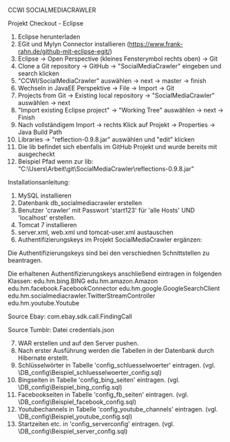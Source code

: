 CCWI SOCIALMEDIACRAWLER

Projekt Checkout - Eclipse
  1. Eclipse herunterladen
  2. EGit und Mylyn Connector installieren (https://www.frank-rahn.de/github-mit-eclipse-egit/)
  3. Eclipse -> Open Perspective (kleines Fensterymbol rechts oben) -> Git
  4. Clone a Git repository -> GitHub -> "SocialMediaCrawler" eingeben und search klicken
  5. "CCWI/SocialMediaCrawler" auswählen -> next -> master -> finish
  6. Wechseln in JavaEE Perspektive -> File -> Import -> Git
  7. Projects from Git -> Existing local repository -> "SocialMediaCrawler" auswählen -> next
  8. "Import existing Eclipse project" -> "Working Tree" auswählen -> next -> Finish
  9. Nach vollständigem Import -> rechts Klick auf Projekt -> Properties -> Java Build Path
  10. Libraries -> "reflection-0.9.8.jar" auswählen und "edit" klicken
  11. Die lib befindet sich ebenfalls im GitHub Projekt und wurde bereits mit ausgecheckt
  12. Beispiel Pfad wenn zur lib: "C:\Users\Arbeit\git\SocialMediaCrawler\reflections-0.9.8.jar"

Installationsanleitung:
  1. MySQL installieren
  2. Datenbank db_socialmediacrawler erstellen
  3. Benutzer 'crawler' mit Passwort 'start123' für 'alle Hosts' UND 'localhost' erstellen.
  4. Tomcat 7 installieren
  5. server.xml, web.xml und tomcat-user.xml austauschen
  6. Authentifizierungskeys im Projekt SocialMediaCrawler ergänzen:

Die Authentifizierungskeys sind bei den verschiednen Schnittstellen zu beantragen.

Die erhaltenen Authentifizierungskeys anschließend eintragen in folgenden Klassen:
edu.hm.bing.BING
edu.hm.amazon.Amazon
edu.hm.facebook.FacebookConnector
edu.hm.google.GoogleSearchClient
edu.hm.socialmediacrawler.TwitterStreamController
edu.hm.youtube.Youtube

Source Ebay:
com.ebay.sdk.call.FindingCall

Source Tumblr:
Datei credentials.json

7. WAR erstellen und auf den Server pushen.
8. Nach erster Ausführung werden die Tabellen in der Datenbank durch Hibernate erstellt.
9. Schlüsselwörter in Tabelle 'config_schluesselwoerter' eintragen. (vgl. \DB_config\Beispiel_schluesselwoerter_config.sql)
10. Bingseiten in Tabelle 'config_bing_seiten' eintragen. (vgl. \DB_config\Beispiel_bing_config.sql)
11. Facebookseiten in Tabelle 'config_fb_seiten' eintragen. (vgl. \DB_config\Beispiel_facebook_config.sql)
12. Youtubechannels in Tabelle 'config_youtube_channels' eintragen. (vgl. \DB_config\Beispiel_youtube_config.sql)
13. Startzeiten etc. in 'config_serverconfig' eintragen. (vgl. \DB_config\Beispiel_server_config.sql)
